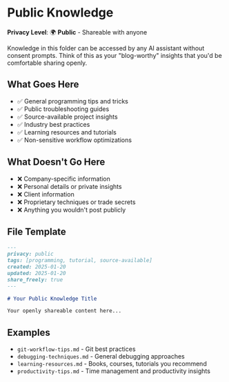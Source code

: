 # Public Knowledge

**Privacy Level**: 🌍 **Public** - Shareable with anyone

Knowledge in this folder can be accessed by any AI assistant without consent prompts. Think of this as your "blog-worthy" insights that you'd be comfortable sharing openly.

## What Goes Here

- ✅ General programming tips and tricks
- ✅ Public troubleshooting guides  
- ✅ Source-available project insights
- ✅ Industry best practices
- ✅ Learning resources and tutorials
- ✅ Non-sensitive workflow optimizations

## What Doesn't Go Here

- ❌ Company-specific information
- ❌ Personal details or private insights
- ❌ Client information
- ❌ Proprietary techniques or trade secrets
- ❌ Anything you wouldn't post publicly

## File Template

```markdown
---
privacy: public
tags: [programming, tutorial, source-available]
created: 2025-01-20
updated: 2025-01-20  
share_freely: true
---

# Your Public Knowledge Title

Your openly shareable content here...
```

## Examples

- `git-workflow-tips.md` - Git best practices
- `debugging-techniques.md` - General debugging approaches  
- `learning-resources.md` - Books, courses, tutorials you recommend
- `productivity-tips.md` - Time management and productivity insights